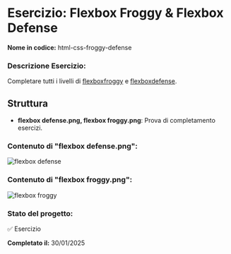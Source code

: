 # Esercizio: Flexbox Froggy & Flexbox Defense
**Nome in codice:** html-css-froggy-defense

### Descrizione Esercizio:
Completare tutti i livelli di [flexboxfroggy](https://flexboxfroggy.com/#it) e [flexboxdefense](http://www.flexboxdefense.com/).
## Struttura
- **flexbox defense.png, flexbox froggy.png**: Prova di completamento esercizi.

### Contenuto di "flexbox defense.png":
![flexbox defense](https://github.com/user-attachments/assets/722dcc34-c594-4547-aeae-01b558c1d974)

### Contenuto di "flexbox froggy.png":
![flexbox froggy](https://github.com/user-attachments/assets/7590223f-93e7-4885-84e9-f02b89ac21dd)

### Stato del progetto:
✅ Esercizio 

**Completato il:** 30/01/2025
